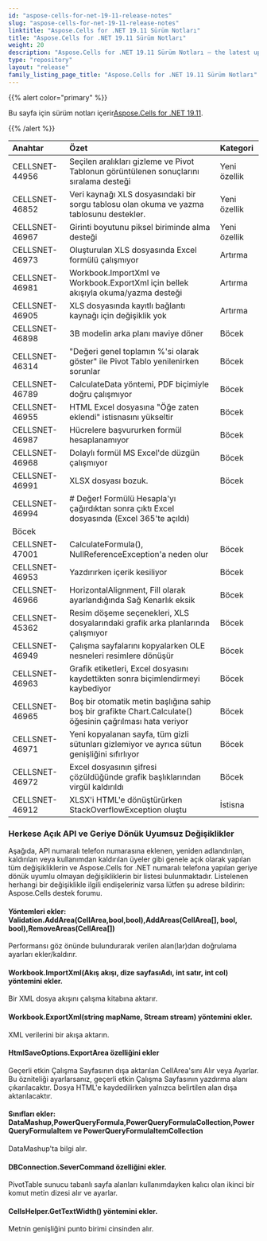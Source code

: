 ```yaml
---
id: "aspose-cells-for-net-19-11-release-notes"
slug: "aspose-cells-for-net-19-11-release-notes"
linktitle: "Aspose.Cells for .NET 19.11 Sürüm Notları"
title: "Aspose.Cells for .NET 19.11 Sürüm Notları"
weight: 20
description: "Aspose.Cells for .NET 19.11 Sürüm Notları – the latest updates and fixes."
type: "repository"
layout: "release"
family_listing_page_title: "Aspose.Cells for .NET 19.11 Sürüm Notları"
---
```

{{% alert color="primary" %}} 

 Bu sayfa için sürüm notları içerir[Aspose.Cells for .NET 19.11](https://www.nuget.org/packages/Aspose.Cells/19.11.0).

{{% /alert %}} 

|**Anahtar**|**Özet**|**Kategori**|
|:- |:- |:- |
|CELLSNET-44956|Seçilen aralıkları gizleme ve Pivot Tablonun görüntülenen sonuçlarını sıralama desteği|Yeni özellik|
|CELLSNET-46852|Veri kaynağı XLS dosyasındaki bir sorgu tablosu olan okuma ve yazma tablosunu destekler.|Yeni özellik|
|CELLSNET-46967|Girinti boyutunu piksel biriminde alma desteği|Yeni özellik|
|CELLSNET-46973|Oluşturulan XLS dosyasında Excel formülü çalışmıyor|Artırma|
|CELLSNET-46981|Workbook.ImportXml ve Workbook.ExportXml için bellek akışıyla okuma/yazma desteği|Artırma|
|CELLSNET-46905|XLS dosyasında kayıtlı bağlantı kaynağı için değişiklik yok|Artırma|
|CELLSNET-46898|3B modelin arka planı maviye döner|Böcek|
|CELLSNET-46314|"Değeri genel toplamın %'si olarak göster" ile Pivot Tablo yenilenirken sorunlar|Böcek|
|CELLSNET-46789|CalculateData yöntemi, PDF biçimiyle doğru çalışmıyor|Böcek|
|CELLSNET-46955|HTML Excel dosyasına "Öğe zaten eklendi" istisnasını yükseltir|Böcek|
|CELLSNET-46987|Hücrelere başvururken formül hesaplanamıyor|Böcek|
|CELLSNET-46968|Dolaylı formül MS Excel'de düzgün çalışmıyor|Böcek|
|CELLSNET-46991|XLSX dosyası bozuk.|Böcek|
|CELLSNET-46994|# Değer! Formülü Hesapla'yı çağırdıktan sonra çıktı Excel dosyasında (Excel 365'te açıldı)
|Böcek|
|CELLSNET-47001|CalculateFormula(), NullReferenceException'a neden olur|Böcek|
|CELLSNET-46953|Yazdırırken içerik kesiliyor|Böcek|
|CELLSNET-46966|HorizontalAlignment, Fill olarak ayarlandığında Sağ Kenarlık eksik|Böcek|
|CELLSNET-45362|Resim döşeme seçenekleri, XLS dosyalarındaki grafik arka planlarında çalışmıyor|Böcek|
|CELLSNET-46949|Çalışma sayfalarını kopyalarken OLE nesneleri resimlere dönüşür|Böcek|
|CELLSNET-46963|Grafik etiketleri, Excel dosyasını kaydettikten sonra biçimlendirmeyi kaybediyor|Böcek|
|CELLSNET-46965|Boş bir otomatik metin başlığına sahip boş bir grafikte Chart.Calculate() öğesinin çağrılması hata veriyor|Böcek|
|CELLSNET-46971|Yeni kopyalanan sayfa, tüm gizli sütunları gizlemiyor ve ayrıca sütun genişliğini sıfırlıyor|Böcek|
|CELLSNET-46972|Excel dosyasının şifresi çözüldüğünde grafik başlıklarından virgül kaldırıldı|Böcek|
|CELLSNET-46912|XLSX'i HTML'e dönüştürürken StackOverflowException oluştu|İstisna|
### **Herkese Açık API ve Geriye Dönük Uyumsuz Değişiklikler**
Aşağıda, API numaralı telefon numarasına eklenen, yeniden adlandırılan, kaldırılan veya kullanımdan kaldırılan üyeler gibi genele açık olarak yapılan tüm değişikliklerin ve Aspose.Cells for .NET numaralı telefona yapılan geriye dönük uyumlu olmayan değişikliklerin bir listesi bulunmaktadır. Listelenen herhangi bir değişiklikle ilgili endişeleriniz varsa lütfen şu adrese bildirin: Aspose.Cells destek forumu.
#### **Yöntemleri ekler: Validation.AddArea(CellArea,bool,bool),AddAreas(CellArea[], bool, bool),RemoveAreas(CellArea[])**
Performansı göz önünde bulundurarak verilen alan(lar)dan doğrulama ayarları ekler/kaldırır.
#### **Workbook.ImportXml(Akış akışı, dize sayfasıAdı, int satır, int col) yöntemini ekler.**
Bir XML dosya akışını çalışma kitabına aktarır.
#### **Workbook.ExportXml(string mapName, Stream stream) yöntemini ekler.**
XML verilerini bir akışa aktarın.
#### **HtmlSaveOptions.ExportArea özelliğini ekler**
Geçerli etkin Çalışma Sayfasının dışa aktarılan CellArea'sını Alır veya Ayarlar. Bu özniteliği ayarlarsanız, geçerli etkin Çalışma Sayfasının yazdırma alanı çıkarılacaktır. Dosya HTML'e kaydedilirken yalnızca belirtilen alan dışa aktarılacaktır.
#### **Sınıfları ekler: DataMashup,PowerQueryFormula,PowerQueryFormulaCollection,PowerQueryFormulaItem ve PowerQueryFormulaItemCollection**
DataMashup'ta bilgi alır.
#### **DBConnection.SeverCommand özelliğini ekler.**
PivotTable sunucu tabanlı sayfa alanları kullanımdayken kalıcı olan ikinci bir komut metin dizesi alır ve ayarlar.
#### **CellsHelper.GetTextWidth() yöntemini ekler.**
Metnin genişliğini punto birimi cinsinden alır.
